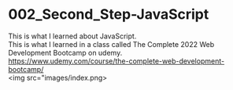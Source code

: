 # 002_Second_Step-JavaScript
This is what I learned about JavaScript.  
This is what I learned in a class called The Complete 2022 Web Development Bootcamp on udemy.  
https://www.udemy.com/course/the-complete-web-development-bootcamp/  
<img src="images/index.png>  
